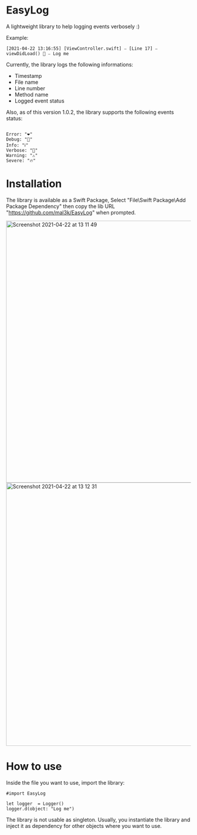 # EasyLog

A lightweight library to help logging events verbosely :)

Example: 

```
[2021-04-22 13:16:55] [ViewController.swift] ⎯ [Line 17] ⎯ viewDidLoad() 💚 ⎯ Log me
```

Currently, the library logs the following informations:

- Timestamp
- File name
- Line number
- Method name
- Logged event status

Also, as of this version 1.0.2, the library supports the following events status:
```

Error: "❤️"
Debug: "💚" 
Info: "ℹ️" 
Verbose: "🔬" 
Warning: "⚠️" 
Severe: "🔥" 
```

# Installation

The library is available as a Swift Package, Select "File\Swift Package\Add Package Dependency" then copy the lib URL "https://github.com/mal3k/EasyLog" when prompted.

<img width="715" alt="Screenshot 2021-04-22 at 13 11 49" src="https://user-images.githubusercontent.com/1732482/115705130-76ceec80-a36c-11eb-88a1-d25bdec36b4d.png">

<img width="719" alt="Screenshot 2021-04-22 at 13 12 31" src="https://user-images.githubusercontent.com/1732482/115705128-76365600-a36c-11eb-9e41-045d77fc78cf.png">

# How to use

Inside the file you want to use, import the library:
```
#import EasyLog

let logger  = Logger()
logger.d(object: "Log me")
```
The library is not usable as singleton. Usually, you instantiate the library and inject it as dependency for other objects where you want to use.

